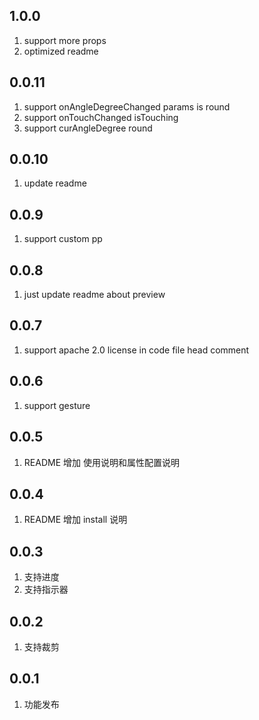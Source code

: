 ## 1.0.0

1. support more props
2. optimized readme

## 0.0.11

1. support onAngleDegreeChanged params is round
2. support onTouchChanged isTouching
3. support curAngleDegree round

## 0.0.10

1. update readme

## 0.0.9

1. support custom pp

## 0.0.8

1. just update readme about preview

## 0.0.7

1. support apache 2.0 license in code file head comment

## 0.0.6

1. support gesture

## 0.0.5

1. README 增加 使用说明和属性配置说明

## 0.0.4

1. README 增加 install 说明

## 0.0.3

1. 支持进度
2. 支持指示器

## 0.0.2

1. 支持裁剪

## 0.0.1

1. 功能发布